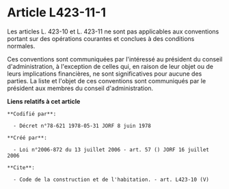 # Article L423-11-1

Les articles L. 423-10 et L. 423-11 ne sont pas applicables aux conventions portant sur des opérations courantes et conclues
à des conditions normales. 

Ces conventions sont communiquées par l'intéressé au président du conseil d'administration, à l'exception de celles qui, en
raison de leur objet ou de leurs implications financières, ne sont significatives pour aucune des parties. La liste et
l'objet de ces conventions sont communiqués par le président aux membres du conseil d'administration.

**Liens relatifs à cet article**

	**Codifié par**:

	  - Décret n°78-621 1978-05-31 JORF 8 juin 1978

	**Créé par**:

	  - Loi n°2006-872 du 13 juillet 2006 - art. 57 () JORF 16 juillet 2006

	**Cite**:

	  - Code de la construction et de l'habitation. - art. L423-10 (V)
